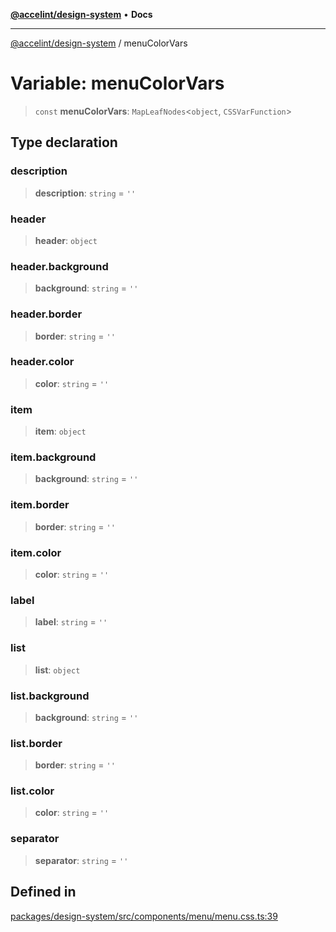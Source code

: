 [**@accelint/design-system**](../README.md) • **Docs**

***

[@accelint/design-system](../README.md) / menuColorVars

# Variable: menuColorVars

> `const` **menuColorVars**: `MapLeafNodes`\<`object`, `CSSVarFunction`\>

## Type declaration

### description

> **description**: `string` = `''`

### header

> **header**: `object`

### header.background

> **background**: `string` = `''`

### header.border

> **border**: `string` = `''`

### header.color

> **color**: `string` = `''`

### item

> **item**: `object`

### item.background

> **background**: `string` = `''`

### item.border

> **border**: `string` = `''`

### item.color

> **color**: `string` = `''`

### label

> **label**: `string` = `''`

### list

> **list**: `object`

### list.background

> **background**: `string` = `''`

### list.border

> **border**: `string` = `''`

### list.color

> **color**: `string` = `''`

### separator

> **separator**: `string` = `''`

## Defined in

[packages/design-system/src/components/menu/menu.css.ts:39](https://github.com/gohypergiant/standard-toolkit/blob/258694cea8ed8bbd956b3cf5da47c2c9debcf127/packages/design-system/src/components/menu/menu.css.ts#L39)
